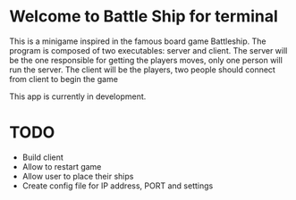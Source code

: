 # Welcome to Battle Ship for terminal

This is a minigame inspired in the famous board game Battleship. The program is composed of two executables: server and client.
The server will be the one responsible for getting the players moves, only one person will run the server.
The client will be the players, two people should connect from client to begin the game

This app is currently in development.

# TODO
- Build client
- Allow to restart game
- Allow user to place their ships
- Create config file for IP address, PORT and settings
